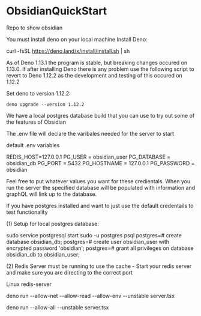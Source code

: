 # ObsidianQuickStart
Repo to show obsidian

You must install deno on your local machine
Install Deno:

curl -fsSL https://deno.land/x/install/install.sh | sh

As of Deno 1.13.1 the program is stable, but breaking changes occured on 1.13.0.
If after installing Deno there is any problem use the following script to revert 
to Deno 1.12.2 as the development and testing of this occured on 1.12.2 

Set deno to version 1.12.2:

    deno upgrade --version 1.12.2



We have a local postgres database build that you can use to try out some of the features of Obsidian 

The .env file will declare the varibales needed for the server to start

default .env variables

REDIS_HOST=127.0.0.1
PG_USER = obsidian_user
PG_DATABASE = obsidian_db
PG_PORT = 5432
PG_HOSTNAME = 127.0.0.1
PG_PASSWORD = obsidian

Feel free to put whatever values you want for these credientals. When you run the server the specified database will be populated with information and graphQL will link up to the database.

If you have postgres installed and want to just use the default credentails to test functionality 

(1) Setup for local postgres database:

sudo service postgresql start
sudo -u postgres psql
postgres=# create database obsidian_db;
postgres=# create user obsidian_user with encrypted password 'obsidian';
postgres=# grant all privileges on database obsidian_db to obsidian_user;


(2) Redis Server must be running to use the cache
    - Start your redis server and make sure you are directing to the correct port

Linux
    redis-server



deno run --allow-net --allow-read --allow-env --unstable server.tsx

deno run --allow-all --unstable server.tsx

